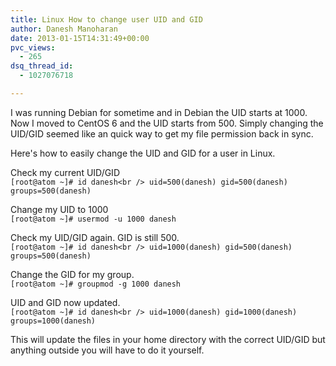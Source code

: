 ```yaml
---
title: Linux How to change user UID and GID
author: Danesh Manoharan
date: 2013-01-15T14:31:49+00:00
pvc_views:
  - 265
dsq_thread_id:
  - 1027076718

---
```

I was running Debian for sometime and in Debian the UID starts at 1000. Now I moved to CentOS 6 and the UID starts from 500. Simply changing the UID/GID seemed like an quick way to get my file permission back in sync.

Here's how to easily change the UID and GID for a user in Linux. 

Check my current UID/GID  
`[root@atom ~]# id danesh<br />
uid=500(danesh) gid=500(danesh) groups=500(danesh)`

Change my UID to 1000  
`[root@atom ~]# usermod -u 1000 danesh`

Check my UID/GID again. GID is still 500.  
`[root@atom ~]# id danesh<br />
uid=1000(danesh) gid=500(danesh) groups=500(danesh)`

Change the GID for my group.  
`[root@atom ~]# groupmod -g 1000 danesh`

UID and GID now updated.  
`[root@atom ~]# id danesh<br />
uid=1000(danesh) gid=1000(danesh) groups=1000(danesh)`

This will update the files in your home directory with the correct UID/GID but anything outside you will have to do it yourself.